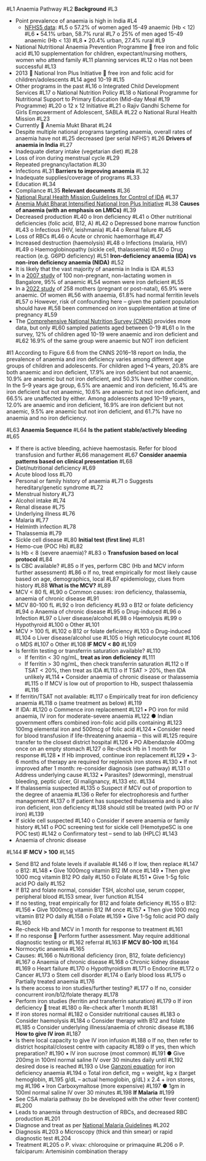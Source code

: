 #L1
Anaemia Pathway
#L2
**Background**
#L3
- Point prevalence of anaemia is high in India
#L4
  - [NFHS5 data](http://rchiips.org/nfhs/NFHS-5_FCTS/India.pdf):
#L5
    o 57.2% of women aged 15-49 anaemic (Hb < 12)
#L6
      ▪︎ 54.1% urban, 58.7% rural
#L7
    o 25% of men aged 15-49 anaemic (Hb < 13)
#L8
      ▪︎ 20.4% urban, 27.4% rural
#L9
- National Nutritional Anaemia Prevention Programme  free iron and folic acid
#L10
  supplementation for children, expectant/nursing mothers, women who attend family
#L11
  planning services
#L12
  o Has not been successful
#L13
- 2013  National Iron Plus Initiative  free iron and folic acid for children/adolescents
#L14
  aged 10-19
#L15
- Other programs in the past
#L16
  o Integrated Child Development Services
#L17
  o National Nutrition Policy
#L18
  o National Programme for Nutritional Support to Primary Education (Mid-day Meal
#L19
    Programme)
#L20
  o 12 x 12 Initiative
#L21
  o Rajiv Gandhi Scheme for Girls Empowerment of Adolescent, SABLA
#L22
  o National Rural Health Mission
#L23
- Currently  Anemia Mukt Bharat
#L24
- Despite multiple national programs targeting anaemia, overall rates of anaemia have not
#L25
  decreased (per serial NFHS’)
#L26
**Drivers of anaemia in India**
#L27
- Inadequate dietary intake (vegetarian diet)
#L28
- Loss of iron during menstrual cycle
#L29
- Repeated pregnancy/lactation
#L30
- Infections
#L31
**Barriers to improving anaemia**
#L32
- Inadequate supplies/coverage of programs
#L33
- Education
#L34
- Compliance
#L35
**Relevant documents**
#L36
- [National Rural Health Mission Guidelines for Control of IDA](https://www.nhm.gov.in/images/pdf/programmes/child-health/guidelines/Control-of-Iron-Deficiency-Anaemia.pdf)
#L37
- [Anemia Mukt Bharat Intensified National Iron Plus Initiative](https://anemiamuktbharat.info/wp-content/uploads/2019/09/Anemia-Mukt-Bharat-Brochure_English.pdf)
#L38
**Causes of anaemia (with an emphasis on LMICs)**
#L39
- Decreased production
#L40
  o Iron deficiency
#L41
  o Other nutritional deficiencies (folic acid, B12, A)
#L42
  o Depressed bone marrow function
#L43
  o Infectious (HIV, leishmania)
#L44
  o Renal failure
#L45
- Loss of RBCs
#L46
  o Acute or chronic haemorrhage
#L47
- Increased destruction (haemolysis)
#L48
  o Infections (malaria, HIV)
#L49
  o Haemoglobinopathy (sickle cell, thalassemia)
#L50
  o Drug reaction (e.g. G6PD deficiency)
#L51
**Iron-deficiency anaemia (IDA) vs non-iron deficiency anaemia (NIDA)**
#L52
- It is likely that the vast majority of anaemia in India is IDA
#L53
- In a [2007 study](https://journals.sagepub.com/doi/pdf/10.1177/156482650702800309) of 100 non-pregnant, non-lactating women in Bangalore, 95% of anaemic
#L54
  women were iron deficient
#L55
- In a [2022 study](https://www.cureus.com/articles/111948-non-iron-deficiency-anemia-in-rural-indian-women-a-cross-sectional-study#references) of 258 mothers (pregnant or post-natal), 65.9% were anaemic. Of women
#L56
  with anaemia, 61.8% had normal ferritin levels
#L57
  o However, risk of confounding here – given the patient population should have
#L58
    been commenced on iron supplementation at time of pregnancy
#L59
- The [Comprehensive National Nutrition Survey (CNNS)](https://www.popcouncil.org/uploads/pdfs/2019RH_CNNSreport.pdf) provides more data, but only
#L60
  sampled patients aged between 0-19
#L61
  o In the survey, 12% of children aged 10-19 were anaemic and iron deficient and
#L62
    16.9% of the same group were anaemic but NOT iron deficient

#I1
According to Figure 6.6 from the CNNS 2016–18 report on India, the prevalence of anaemia and iron deficiency varies among different age groups of children and adolescents. For children aged 1–4 years, 20.8% are both anaemic and iron deficient, 17.9% are iron deficient but not anaemic, 10.9% are anaemic but not iron deficient, and 50.3% have neither condition. In the 5–9 years age group, 6.5% are anaemic and iron deficient, 16.4% are iron deficient but not anaemic, 10.6% are anaemic but not iron deficient, and 66.5% are unaffected by either. Among adolescents aged 10–19 years, 12.0% are anaemic and iron deficient, 16.9% are iron deficient but not anaemic, 9.5% are anaemic but not iron deficient, and 61.7% have no anaemia and no iron deficiency.

#L63
**Anaemia Sequence**
#L64
**Is the patient stable/actively bleeding**
#L65
- If there is active bleeding, achieve haemostasis. Refer for blood transfusion and further
#L66
  management
#L67
**Consider anaemia patterns based on clinical presentation**
#L68
- Diet/nutritional deficiency
#L69
- Acute blood loss
#L70
- Personal or family history of anaemia
#L71
  o Suggests hereditary/genetic syndrome
#L72
- Menstrual history
#L73
- Alcohol intake
#L74
- Renal disease
#L75
- Underlying illness
#L76
- Malaria
#L77
- Helminth infection
#L78
- Thalassemia
#L79
- Sickle cell disease
#L80
**Initial test (first line)**
#L81
- Hemo-cue (POC Hb)
#L82
- Is Hb < 8 (severe anaemia)?
#L83
  o **Transfusion based on local protocol**
#L84
- Is CBC available?
#L85
  o If yes, perform CBC (Hb and MCV inform further assessment)
#L86
  o If no, treat empirically for most likely cause based on age, demographics, local
#L87
    epidemiology, clues from history
#L88
**What is the MCV?**
#L89
- MCV < 80 fL
#L90
  o Common causes: iron deficiency, thalassemia, anaemia of chronic disease
#L91
- MCV 80-100 fL
#L92
  o Iron deficiency
#L93
  o B12 or folate deficiency
#L94
  o Anaemia of chronic disease
#L95
  o Drug-induced
#L96
  o Infection
#L97
  o Liver disease/alcohol
#L98
  o Haemolysis
#L99
  o Hypothyroid
#L100
  o Other
#L101
- MCV > 100 fL
#L102
  o B12 or folate deficiency
#L103
  o Drug-induced
#L104
  o Liver disease/alcohol use
#L105
  o High reticulocyte count
#L106
  o MDS
#L107
  o Other
#L108
**IF MCV < 80**
#L109
- Is ferritin testing or transferrin saturation available?
#L110
  - If ferritin < 30 ng/mL, **treat as iron deficiency**
#L111
  - If ferritin > 30 ng/mL, then check transferrin saturation
#L112
    o If TSAT < 20%, then treat as IDA
#L113
    o If TSAT > 20%, then IDA unlikely
#L114
      ▪︎ Consider anaemia of chronic disease or thalassemia
#L115
    o If MCV is low out of proportion to Hb, suspect thalassemia
#L116
- If ferritin/TSAT not available:
#L117
  o Empirically treat for iron deficiency anaemia
#L118
  o (same treatment as below)
#L119
- If IDA:
#L120
  o Commence iron replacement
#L121
    ▪︎ PO iron for mild anaemia, IV iron for moderate-severe anaemia
#L122
      ● Indian government offers combined iron-folic acid pills containing
#L123
        100mg elemental iron and 500mcg of folic acid
#L124
    ▪︎ Consider need for blood transfusion if life-threatening anaemia – this will
#L125
      require transfer to the closest district hospital
#L126
    ▪︎ PO Albendazole 400mg once on an empty stomach
#L127
  o Re-check Hb in 1 month for response
#L128
    ▪︎ If Hb improved, continue iron replacement
#L129
    ▪︎ 3-6 months of therapy are required for replenish iron stores
#L130
    ▪︎ If not improved after 1 month: re-consider diagnosis (see pathway)
#L131
  o Address underlying cause
#L132
    ▪︎ Parasites? (deworming), menstrual bleeding, peptic ulcer, GI malignancy,
#L133
      etc.
#L134
- If thalassemia suspected
#L135
  o Suspect if MCV out of proportion to the degree of anaemia
#L136
  o Refer for electrophoresis and further management
#L137
  o If patient has suspected thalassemia and is also iron deficient, iron deficiency
#L138
    should still be treated (with PO or IV iron)
#L139
- If sickle cell suspected
#L140
  o Consider if severe anaemia or family history
#L141
  o POC screening test for sickle cell (HemotypeSC is one POC test)
#L142
  o Confirmatory test – send to lab (HPLC)
#L143
- Anaemia of chronic disease

#L144
**IF MCV > 100**
#L145
- Send B12 and folate levels if available
#L146
  o If low, then replace
#L147
    o B12:
#L148
      ▪︎ Give 1000mcg vitamin B12 IM once
#L149
      ▪︎ Then give 1000 mcg vitamin B12 PO daily
#L150
    o Folate
#L151
      ▪︎ Give 1-5g folic acid PO daily
#L152
- If B12 and folate normal, consider TSH, alcohol use, serum copper, peripheral blood
#L153
  smear, liver function
#L154
- If no testing, treat empirically for B12 and folate deficiency
#L155
  o B12:
#L156
    ▪︎ Give 1000mcg vitamin B12 IM once
#L157
    ▪︎ Then give 1000 mcg vitamin B12 PO daily
#L158
  o Folate
#L159
    ▪︎ Give 1-5g folic acid PO daily
#L160
- Re-check Hb and MCV in 1 month for response to treatment
#L161
- If no response  Perform further assessment. May require additional diagnostic testing or
#L162
  referral
#L163
**IF MCV 80-100**
#L164
- Normocytic anaemia
#L165
- Causes:
#L166
  o Nutritional deficiency (iron, B12, folate deficiency)
#L167
  o Anaemia of chronic disease
#L168
  o Chronic kidney disease
#L169
  o Heart failure
#L170
  o Hypothyroidism
#L171
  o Endocrine
#L172
  o Cancer
#L173
  o Stem cell disorder
#L174
  o Early blood loss
#L175
  o Partially treated anaemia
#L176
- Is there access to iron studies/further testing?
#L177
  o If no, consider concurrent iron/b12/folate therapy
#L178
- Perform iron studies (ferritin and transferrin saturation)
#L179
  o If iron deficiency  treat
#L180
  o Re-check after 1 month
#L181
- If iron stores normal
#L182
  o Consider nutritional causes
#L183
  o Consider haemolysis
#L184
  o Consider therapy with B12 and folate
#L185
  o Consider underlying illness/anaemia of chronic disease
#L186
**How to give IV iron**
#L187
- Is there local capacity to give IV iron infusion
#L188
  o If no, then refer to district hospital/closest centre with capacity
#L189
  o If yes, then which preparation?
#L190
    ▪︎ IV iron sucrose (most common)
#L191
      ● Give 200mg in 100ml normal saline IV over 30 minutes daily until
#L192
        desired dose is reached
#L193
        o Use [Ganzoni equation](https://www.mdcalc.com/calc/10139/ganzoni-equation-iron-deficiency-anemia) for iron deficiency anaemia
#L194
        o Total iron deficit, mg = weight, kg x (target hemoglobin,
#L195
          g/dL – actual hemoglobin, g/dL) x 2.4 + iron stores, mg
#L196
    ▪︎ Iron Carboxymaltose (more expensive)
#L197
      ● 1gm in 100ml normal saline IV over 30 minutes
#L198
**If Malaria**
#L199
- See CSA malaria pathway (to be developed with the other fever content)
#L200
- Leads to anaemia through destruction of RBCs, and decreased RBC production
#L201
- Diagnose and treat as per [National Malaria Guidelines](https://nvbdcp.gov.in/WriteReadData/l892s/20627628441542176662.pdf)
#L202
- Diagnosis
#L203
  o Microscopy (thick and thin smear) or rapid diagnostic test
#L204
- Treatment
#L205
  o P. vivax: chloroquine or primaquine
#L206
  o P. falciparum: Artemisinin combination therapy